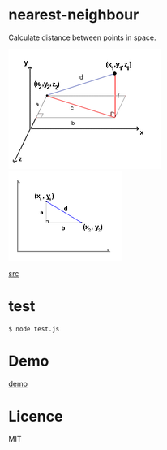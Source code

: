 # nearest-neighbour
Calculate distance between points in space.

![3d](avstand8.jpg?raw=true)
![2d](avstand6.jpg?raw=true)

[src](https://www.naturvetenskap.org/matematik/matematik-2/avstandsformeln/)

# test
```
$ node test.js
```

# Demo
[demo](http://codepen.io/KarlPokus/pen/NdROWX?editors=0010)

# Licence
MIT

